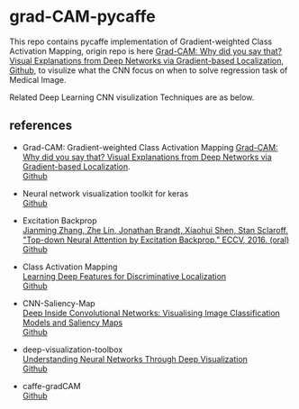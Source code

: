 # grad-CAM-pycaffe
This repo contains pycaffe implementation of Gradient-weighted Class Activation Mapping, origin repo is here [Grad-CAM: Why did you say that? Visual Explanations from Deep Networks via Gradient-based Localization](https://arxiv.org/abs/1610.02391), [Github](https://github.com/ramprs/grad-cam), 
to visulize what the CNN focus on when to solve regression task of Medical Image.


Related Deep Learning CNN visulization Techniques are as below.

## references

* Grad-CAM: Gradient-weighted Class Activation Mapping
[Grad-CAM: Why did you say that? Visual Explanations from Deep Networks via Gradient-based Localization](https://arxiv.org/abs/1610.02391).     
[Github](https://github.com/ramprs/grad-cam)

* Neural network visualization toolkit for keras    
[Github](https://github.com/raghakot/keras-vis)

* Excitation Backprop   
[Jianming Zhang, Zhe Lin, Jonathan Brandt, Xiaohui Shen, Stan Sclaroff. "Top-down Neural Attention by Excitation Backprop." ECCV, 2016. (oral)](http://cs-people.bu.edu/jmzhang/excitationbp.html)  
[Github](https://github.com/jimmie33/Caffe-ExcitationBP)

* Class Activation Mapping  
[Learning Deep Features for Discriminative Localization](https://arxiv.org/abs/1512.04150)  
[Github](https://github.com/metalbubble/CAM)

* CNN-Saliency-Map  
[Deep Inside Convolutional Networks: Visualising Image Classification Models and Saliency Maps](https://arxiv.org/abs/1312.6034)    
[Github](https://github.com/sukritshankar/CNN-Saliency-Map) 

* deep-visualization-toolbox    
[Understanding Neural Networks Through Deep Visualization](https://arxiv.org/abs/1506.06579)    
[Github](https://github.com/yosinski/deep-visualization-toolbox)    

* caffe-gradCAM     
[Github](https://github.com/gautamMalu/caffe-gradCAM)
